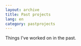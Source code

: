 ```yaml
---
layout: archive
title: Past projects
lang: en
category: pastprojects
---
```


Things I've worked on in the past.

<!-- TODO stanfordblog, beoi, kcb? -->
